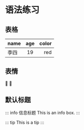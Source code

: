 # 语法练习

## 表格
| name | age   | color |
| ---- | :---: | ----: |
| 李四 | 19    | red   |

## 表情
:tada: :100:

## 默认标题

::: info 
信息标题 This is an info box.
:::

::: tip
This is a tip
:::